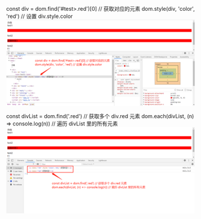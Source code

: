 const div = dom.find('#test>.red')[0] // 获取对应的元素
dom.style(div, 'color', 'red') // 设置 div.style.color
![1.png](img/1.png)

const divList = dom.find('.red') // 获取多个 div.red 元素
dom.each(divList, (n) => console.log(n)) // 遍历 divList 里的所有元素
![2.png](img/2.png)